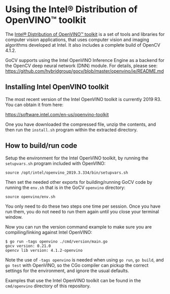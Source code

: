 # Using the Intel® Distribution of OpenVINO™ toolkit

The [Intel® Distribution of OpenVINO™ toolkit](https://software.intel.com/en-us/openvino-toolkit) is a set of tools and libraries for computer vision applications, that uses computer vision and imaging algorithms developed at Intel. It also includes a complete build of OpenCV 4.1.2.

GoCV supports using the Intel OpenVINO Inference Engine as a backend for the OpenCV deep neural network (DNN) module. For details, please see:
https://github.com/hybridgroup/gocv/blob/master/openvino/ie/README.md

## Installing Intel OpenVINO toolkit

The most recent version of the Intel OpenVINO toolkit is currently 2019 R3. You can obtain it from here:

https://software.intel.com/en-us/openvino-toolkit

One you have downloaded the compressed file, unzip the contents, and then run the `install.sh` program within the extracted directory.

## How to build/run code

Setup the environment for the Intel OpenVINO toolkit, by running the `setupvars.sh` program included with OpenVINO:

```
source /opt/intel/openvino_2019.3.334/bin/setupvars.sh
```

Then set the needed other exports for building/running GoCV code by running the `env.sh` that is in the GoCV `openvino` directory:

```
source openvino/env.sh
```

You only need to do these two steps one time per session. Once you have run them, you do not need to run them again until you close your terminal window.

Now you can run the version command example to make sure you are compiling/linking against Intel OpenVINO:

```
$ go run -tags openvino ./cmd/version/main.go
gocv version: 0.21.0
opencv lib version: 4.1.2-openvino
```

Note the use of `-tags openvino` is needed when using `go run`, `go build`, and `go test` with OpenVINO, so the CGo compiler can pickup the correct settings for the environment, and ignore the usual defaults.

Examples that use the Intel OpenVINO toolkit can be found in the `cmd/openvino` directory of this repository.

